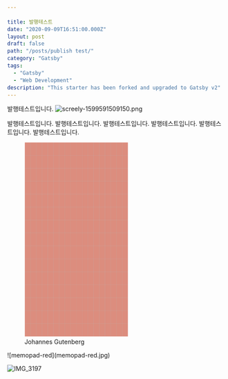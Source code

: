 ```yaml
---

title: 발행테스트
date: "2020-09-09T16:51:00.000Z"
layout: post
draft: false
path: "/posts/publish test/"
category: "Gatsby"
tags:
  - "Gatsby"
  - "Web Development"
description: "This starter has been forked and upgraded to Gatsby v2"
---
```


발행테스트입니다.
![screely-1599591509150.png](./screely-1599591509150.png)

발행테스트입니다.
발행테스트입니다.
발행테스트입니다.
발행테스트입니다.
발행테스트입니다.
발행테스트입니다.

<figure class="float-right" style="width: 240px">
	<img src="./memopad-red.jpg" alt="Gutenberg">
	<figcaption>Johannes Gutenberg</figcaption>
</figure>
![memopad-red](memopad-red.jpg)

![IMG_3197](/Users/shinyou/thenewpark.github.io/src/pages/articles/2020-09-09---발행테스트/IMG_3197.jpg)


